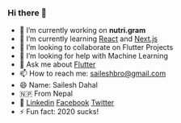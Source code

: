 ### Hi there 👋

- 🔭 I’m currently working on **nutri.gram**
- 🌱 I’m currently learning [React](https://reactjs.org/) and [Next.js](https://nextjs.org/)
- 👯 I’m looking to collaborate on Flutter Projects
- 🤔 I’m looking for help with Machine Learning
- 💬 Ask me about [Flutter](https://flutter.dev)
- 📫 How to reach me: [saileshbro@gmail.com](saileshbro@gmail.com)
- 😄 Name: Sailesh Dahal
- 🇳🇵 From Nepal
- 📨 [Linkedin](https://www.linkedin.com/in/saileshbro/)   [Facebook](https:///facebook.com/saileshbro)   [Twitter](https://twitter.com/sail_sail30)
- ⚡ Fun fact: 2020 sucks!
